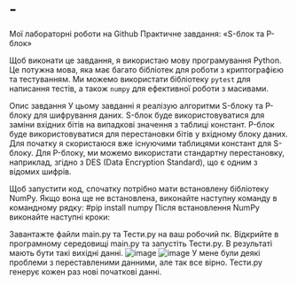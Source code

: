 # -
Мої лабораторні роботи на Github
Практичне завдання:
«S-блок та P-блок»
 

Щоб виконати це завдання, я використаю мову програмування Python. 
Це потужна мова, яка має багато бібліотек для роботи з криптографією та тестуванням. Ми можемо використати бібліотеку `pytest` для написання тестів, а також `numpy` для ефективної роботи з масивами.

Опис завдання
У цьому завданні я реалізую алгоритми S-блоку та P-блоку для шифрування даних. S-блок буде використовуватися для заміни вхідних бітів на випадкові значення з таблиці констант. P-блок буде використовуватися для перестановки бітів у вхідному блоку даних.
Для початку я скористаюся вже існуючими таблицями констант для S-блоку. 
Для P-блоку, ми можемо використати стандартну перестановку, наприклад, згідно з DES (Data Encryption Standard), що є одним з відомих шифрів.

Щоб запустити код, спочатку потрібно мати встановлену бібліотеку NumPy. 
Якщо вона ще не встановлена, виконайте наступну команду в командному рядку:
#pip install numpy
Після встановлення NumPy виконайте наступні кроки:

Завантажте файли main.py та Тести.py на ваш робочий пк.
Відкрийте в програмному середовищі main.py та запустіть Тести.py.
В результаті мають бути такі вихідні данні.
![image](https://github.com/ShadowEdlime95/-/assets/106177922/d4128fac-d7d0-45ac-89c7-ae48e7a4ad0c)
![image](https://github.com/ShadowEdlime95/-/assets/106177922/7549b87f-f15c-4e42-b9ca-cf4b67811d8f)
У мене були деякі проблеми з переставленими данними, але так все вірно.
Тести.ру генерує кожен раз нові початкові данні.
